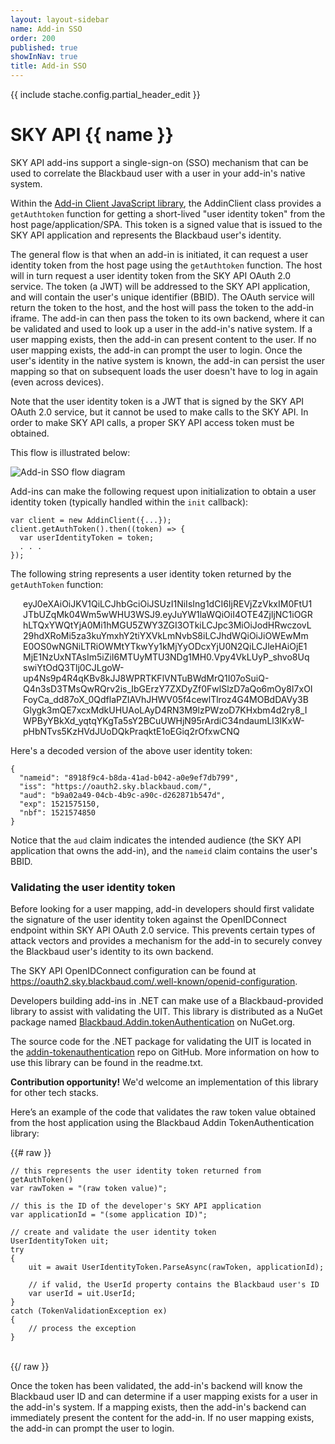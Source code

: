 ```yaml
---
layout: layout-sidebar
name: Add-in SSO
order: 200
published: true
showInNav: true
title: Add-in SSO
---
```

{{ include stache.config.partial_header_edit }}

# SKY API {{ name }}

SKY API add-ins support a single-sign-on (SSO) mechanism that can be used to correlate the Blackbaud user with a user in your add-in's native system.

Within the <a href="https://github.com/blackbaud/sky-api-addin" target="_new">Add-in Client JavaScript library</a>, the AddinClient class provides a `getAuthtoken` function for getting a short-lived "user identity token" from the host page/application/SPA. This token is a signed value that is issued to the SKY API application and represents the Blackbaud user's identity.

The general flow is that when an add-in is initiated, it can request a user identity token from the host page using the `getAuthtoken` function. The host will in turn request a user identity token from the SKY API OAuth 2.0 service.  The token (a JWT) will be addressed to the SKY API application, and will contain the user's unique identifier (BBID).  The OAuth service will return the token to the host, and the host will pass the token to the add-in iframe.  The add-in can then pass the token to its own backend, where it can be validated and used to look up a user in the add-in's native system. If a user mapping exists, then the add-in can present content to the user. If no user mapping exists, the add-in can prompt the user to login. Once the user's identity in the native system is known, the add-in can persist the user mapping so that on subsequent loads the user doesn't have to log in again (even across devices).

Note that the user identity token is a JWT that is signed by the SKY API OAuth 2.0 service, but it cannot be used to make calls to the SKY API. In order to make SKY API calls, a proper SKY API access token must be obtained.

This flow is illustrated below:

![Add-in SSO flow diagram](/assets/img/add-in-sso.png)

Add-ins can make the following request upon initialization to obtain a user identity token (typically handled within the `init` callback):

<pre><code class="language-javascript">var client = new AddinClient({...});
client.getAuthToken().then((token) => {
  var userIdentityToken = token;
  . . .
});</pre></code>

The following string represents a user identity token returned by the `getAuthToken` function:

<p style="padding: 0 20px; word-wrap: break-word">
eyJ0eXAiOiJKV1QiLCJhbGciOiJSUzI1NiIsIng1dCI6IjREVjZzVkxIM0FtU1JTbUZqMk04Wm5wWHU3WSJ9.eyJuYW1laWQiOiI4OTE4ZjljNC1iOGRhLTQxYWQtYjA0Mi1hMGU5ZWY3ZGI3OTkiLCJpc3MiOiJodHRwczovL29hdXRoMi5za3kuYmxhY2tiYXVkLmNvbS8iLCJhdWQiOiJiOWEwMmE0OS0wNGNiLTRiOWMtYTkwYy1kMjYyODcxYjU0N2QiLCJleHAiOjE1MjE1NzUxNTAsIm5iZiI6MTUyMTU3NDg1MH0.Vpy4VkLUyP_shvo8UqswiYtOdQ3Tlj0CJLgoW-up4Ns9p4R4qKBv8kJJ8WPRTKFlVNTuBWdMrQ1I07oSuiQ-Q4n3sD3TMsQwRQrv2is_IbGErzY7ZXDyZf0FwlSlzD7aQo6mOy8I7xOIFoyCa_dd87oX_0QdflaPZIAVhJHWV05f4cewlTlroz4G4MOBdDAVy3BGlygk3mQE7xcxMdkUHUAoLAyD4RN3M9lzPWzoD7KHxbm4d2ry8_IWPByYBkXd_yqtqYKgTa5sY2BCuUWHjN95rArdiC34ndaumLl3IKxW-pHbNTvs5KzHVdJUoDQkPraqktE1oEGiq2rOfxwCNQ
</p>

Here's a decoded version of the above user identity token:

<pre><code class="language-javascript">{
  "nameid": "8918f9c4-b8da-41ad-b042-a0e9ef7db799",
  "iss": "https://oauth2.sky.blackbaud.com/",
  "aud": "b9a02a49-04cb-4b9c-a90c-d262871b547d",
  "exp": 1521575150,
  "nbf": 1521574850
}</pre></code>

Notice that the `aud` claim indicates the intended audience (the SKY API application that owns the add-in), and the `nameid` claim contains the user's BBID.

### Validating the user identity token

Before looking for a user mapping, add-in developers should first validate the signature of the user identity token against the OpenIDConnect endpoint within SKY API OAuth 2.0 service.  This prevents certain types of attack vectors and provides a mechanism for the add-in to securely convey the Blackbaud user's identity to its own backend.

The SKY API OpenIDConnect configuration can be found at <a href="https://oauth2.sky.blackbaud.com/.well-known/openid-configuration" target="_new"><i class="fa fa-globe" aria-hidden="true"></i>
      https://oauth2.sky.blackbaud.com/.well-known/openid-configuration</a>.

Developers building add-ins in .NET can make use of a Blackbaud-provided library to assist with validating the UIT.  This library is distributed as a NuGet package named <a href="https://www.nuget.org/packages/Blackbaud.Addin.tokenAuthentication" target="_new"><i class="fa fa-github" aria-hidden="true"></i>Blackbaud.Addin.tokenAuthentication</a> on NuGet.org.

The source code for the .NET package for validating the UIT is located in the <a href="https://github.com/blackbaud/addin-tokenauthentication" target="_new"><i class="fa fa-github" aria-hidden="true"></i>addin-tokenauthentication</a> repo on GitHub.  More information on how to use this library can be found in the readme.txt.

<strong>Contribution opportunity!</strong>  We'd welcome an implementation of this library for other tech stacks.

Here’s an example of the code that validates the raw token value obtained from the host application using the Blackbaud Addin TokenAuthentication library:

{{# raw }}
<pre><code class="language-csharp">// this represents the user identity token returned from getAuthToken()
var rawToken = "(raw token value)";

// this is the ID of the developer's SKY API application
var applicationId = "(some application ID)";

// create and validate the user identity token
UserIdentityToken uit;
try
{
    uit = await UserIdentityToken.ParseAsync(rawToken, applicationId);

    // if valid, the UserId property contains the Blackbaud user's ID
    var userId = uit.UserId;
}
catch (TokenValidationException ex)
{
    // process the exception
}
</pre></code>
<br />
{{/ raw }}

Once the token has been validated, the add-in's backend will know the Blackbaud user ID and can determine if a user mapping exists for a user in the add-in's system.  If a mapping exists, then the add-in's backend can immediately present the content for the add-in.  If no user mapping exists, the add-in can prompt the user to login.
